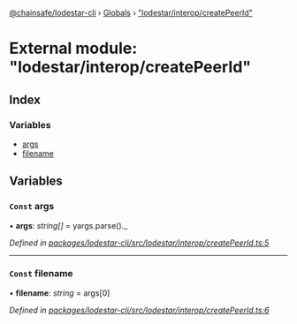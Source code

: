 [@chainsafe/lodestar-cli](../README.md) › [Globals](../globals.md) › ["lodestar/interop/createPeerId"](_lodestar_interop_createpeerid_.md)

# External module: "lodestar/interop/createPeerId"

## Index

### Variables

* [args](_lodestar_interop_createpeerid_.md#const-args)
* [filename](_lodestar_interop_createpeerid_.md#const-filename)

## Variables

### `Const` args

• **args**: *string[]* = yargs.parse()._

*Defined in [packages/lodestar-cli/src/lodestar/interop/createPeerId.ts:5](https://github.com/ChainSafe/lodestar/blob/89d8b8b11/packages/lodestar-cli/src/lodestar/interop/createPeerId.ts#L5)*

___

### `Const` filename

• **filename**: *string* = args[0]

*Defined in [packages/lodestar-cli/src/lodestar/interop/createPeerId.ts:6](https://github.com/ChainSafe/lodestar/blob/89d8b8b11/packages/lodestar-cli/src/lodestar/interop/createPeerId.ts#L6)*
